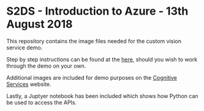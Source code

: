 # S2DS - Introduction to Azure - 13th August 2018

This repository contains the image files needed for the custom vision service demo.

Step by step instructions can be found at the [here](https://docs.microsoft.com/en-us/azure/cognitive-services/custom-vision-service/getting-started-build-a-classifier), should you wish to work through the demo on your own.

Additional images are included for demo purposes on the [Cognitive Services](https://azure.microsoft.com/en-gb/services/cognitive-services/) website.

Lastly, a Juptyer notebook has been included which shows how Python can be used to access the APIs.


